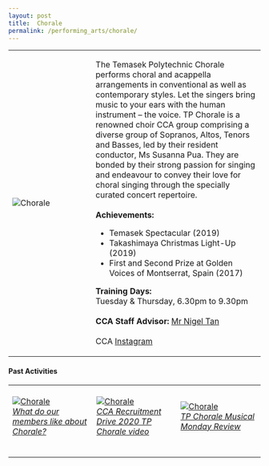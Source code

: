 ```yaml
---
layout: post
title:  Chorale
permalink: /performing_arts/chorale/
---
```


<div>
<table>
    <tr>
        <td style="width:33%"><image src="{{site.baseurl}}/images/CCA_chorale.jpg" style="display:block;margin-left:auto;margin-right:auto;" alt="Chorale"></image></td>
        <td>
            <p>
                The Temasek Polytechnic Chorale performs choral and acappella arrangements in conventional as well as contemporary styles. Let the singers bring music to your ears with the human instrument – the voice. TP Chorale is a renowned choir CCA group comprising a diverse group of Sopranos, Altos, Tenors and Basses, led by their resident conductor, Ms Susanna Pua. They are bonded by their strong passion for singing and endeavour to convey their love for choral singing through the specially curated concert repertoire.<br>
                <br>
                <b>Achievements:</b><br>
                <ul>
                    <li>Temasek Spectacular (2019)</li>
                    <li>Takashimaya Christmas Light-Up (2019)</li>
                    <li>First and Second Prize at Golden Voices of Montserrat, Spain (2017)</li>
                </ul>
            </p>
            <p>
                <b>Training Days:</b><br>
                Tuesday & Thursday, 6.30pm to 9.30pm<br>
                <br>
                <b>CCA Staff Advisor:</b> <a href="mailto:nigeltan@tp.edu.sg">Mr Nigel Tan</a><br>
                <br>
                CCA <a href="https://www.instagram.com/tpchorale">Instagram</a>
            </p>
        </td>
    </tr>
</table>
</div>

#### Past Activities

<table>
    <tr>
        <td style="width:33%"><br>
            <a href="https://www.instagram.com/p/CAKnekPH6To/">
                <image src="{{site.baseurl}}/images/CCA-Chorale_IG1.png" style="display:block;margin-left:auto;margin-right:auto;" alt="Chorale">
                <h6 style="margin-top:0%">What do our members like about Chorale?</h6>
                </image>
            </a>
        </td>
        <td style="width:33%"><br>
            <a href="https://www.instagram.com/p/CAExGp4nWrq/">
                <image src="{{site.baseurl}}/images/CCA-Chorale_IG2.png" style="display:block;margin-left:auto;margin-right:auto;" alt="Chorale">
                <h6 style="margin-top:0%">CCA Recruitment Drive 2020 TP Chorale video</h6>
                </image>
            </a>
        </td>
        <td style="width:33%"><br>
            <a href="https://www.instagram.com/stories/highlights/17873117704796123/">
                <image src="{{site.baseurl}}/images/CCA-Chorale_IG3.png" style="display:block;margin-left:auto;margin-right:auto;" alt="Chorale">
                <h6 style="margin-top:0%">TP Chorale Musical Monday Review</h6>    
                </image>
            </a>
        </td>
    </tr>
</table>


